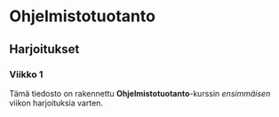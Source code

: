 # Ohjelmistotuotanto

## Harjoitukset 

### Viikko 1

Tämä tiedosto on rakennettu **Ohjelmistotuotanto**-kurssin *ensimmäisen* viikon harjoituksia varten.

